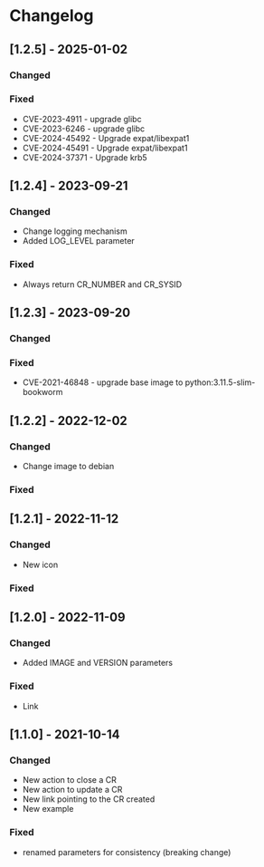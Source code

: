 # Changelog

## [1.2.5] - 2025-01-02
### Changed
### Fixed
- CVE-2023-4911 - upgrade glibc
- CVE-2023-6246 - upgrade glibc
- CVE-2024-45492 - Upgrade expat/libexpat1
- CVE-2024-45491 - Upgrade expat/libexpat1
- CVE-2024-37371 - Upgrade krb5

## [1.2.4] - 2023-09-21
### Changed
- Change logging mechanism
- Added LOG_LEVEL parameter

### Fixed
- Always return CR_NUMBER and CR_SYSID

## [1.2.3] - 2023-09-20
### Changed

### Fixed
- CVE-2021-46848 - upgrade base image to python:3.11.5-slim-bookworm

## [1.2.2] - 2022-12-02
### Changed
- Change image to debian
### Fixed

## [1.2.1] - 2022-11-12
### Changed
- New icon
### Fixed

## [1.2.0] - 2022-11-09
### Changed
- Added IMAGE and VERSION parameters

### Fixed
- Link

## [1.1.0] - 2021-10-14
### Changed
- New action to close a CR
- New action to update a CR
- New link pointing to the CR created
- New example

### Fixed
- renamed parameters for consistency (breaking change)
